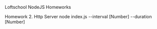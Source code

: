 Loftschool NodeJS Homeworks

Homework 2. Http Server
node index.js --interval [Number] --duration [Number]